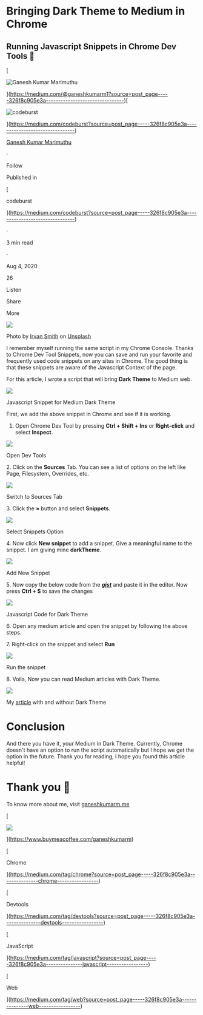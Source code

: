<!-- Medium Website in Dark Theme/Mode -->

# Bringing Dark Theme to Medium in Chrome

## Running Javascript Snippets in Chrome Dev Tools 🌚

[

![Ganesh Kumar Marimuthu](https://miro.medium.com/v2/resize:fill:40:40/1*ksufDJLkLDZqwsBuQwMf5A.png)

](https://medium.com/@ganeshkumarm1?source=post_page-----326f8c905e3a--------------------------------)[

![codeburst](https://miro.medium.com/v2/resize:fill:22:22/1*mNmxddJJTzkiBfK77mWuGA.png)

](https://medium.com/codeburst?source=post_page-----326f8c905e3a--------------------------------)

[Ganesh Kumar Marimuthu](https://medium.com/@ganeshkumarm1?source=post_page-----326f8c905e3a--------------------------------)

·

Follow

Published in

[

codeburst

](https://medium.com/codeburst?source=post_page-----326f8c905e3a--------------------------------)

·

3 min read

·

Aug 4, 2020

26

Listen

Share

More

![](https://miro.medium.com/v2/resize:fit:630/0*htqyvteYv03YinT8)

Photo by [Irvan Smith](https://unsplash.com/@mr_vero?utm_source=medium&utm_medium=referral) on [Unsplash](https://unsplash.com/?utm_source=medium&utm_medium=referral)

I remember myself running the same script in my Chrome Console. Thanks to Chrome Dev Tool Snippets, now you can save and run your favorite and frequently used code snippets on any sites in Chrome. The good thing is that these snippets are aware of the Javascript Context of the page.

For this article, I wrote a script that will bring **Dark Theme** to Medium web.

![](https://miro.medium.com/v2/resize:fit:630/1*n4Jx24W1dF0LIVMwHvhPqA.png)

Javascript Snippet for Medium Dark Theme

First, we add the above snippet in Chrome and see if it is working.

1. Open Chrome Dev Tool by pressing **Ctrl + Shift + Ins** or **Right-click** and select **Inspect**.

![](https://miro.medium.com/v2/resize:fit:630/1*ilPvTWG62qZcao1v91u14w.png)

Open Dev Tools

2\. Click on the **Sources** Tab. You can see a list of options on the left like Page, Filesystem, Overrides, etc.

![](https://miro.medium.com/v2/resize:fit:630/1*qfDPoWvoyx2JIJAaiM1dJw.png)

Switch to Sources Tab

3\. Click the **»** button and select **Snippets**.

![](https://miro.medium.com/v2/resize:fit:630/1*aIydbfFbSkUhWn9euYw0RQ.png)

Select Snippets Option

4\. Now click **New snippet** to add a snippet. Give a meaningful name to the snippet. I am giving mine **darkTheme**.

![](https://miro.medium.com/v2/resize:fit:630/1*UAqI5dTvUL2xziOEEWGQvQ.png)

Add New Snippet

5\. Now copy the below code from the [**_gist_**](https://gist.github.com/ganeshkumarm1/69039d06017c188b307764455586860b) and paste it in the editor. Now press **Ctrl + S** to save the changes

![](https://miro.medium.com/v2/resize:fit:630/1*pPg1BYw1r8pirhLmLILtaA.png)

Javascript Code for Dark Theme

6\. Open any medium article and open the snippet by following the above steps.

7\. Right-click on the snippet and select **Run**

![](https://miro.medium.com/v2/resize:fit:630/1*FuHfA715QTMmlzGKDinI2g.png)

Run the snippet

8\. Voila, Now you can read Medium articles with Dark Theme.

![](https://miro.medium.com/v2/resize:fit:630/1*vYX3AfrXmL79rzegGnwX3w.png)

My [article](https://medium.com/javarevisited/mos-algorithm-range-queries-made-easy-6c35047369ca) with and without Dark Theme

# Conclusion

And there you have it, your Medium in Dark Theme. Currently, Chrome doesn't have an option to run the script automatically but I hope we get the option in the future. Thank you for reading, I hope you found this article helpful!

# Thank you 🤘

To know more about me, visit [ganeshkumarm.me](https://www.ganeshkumarm.me/)

[

![](https://miro.medium.com/v2/resize:fit:160/1*6TcLwitXBT9FyyFxUxV5fg.png)

](https://www.buymeacoffee.com/ganeshkumarm)

[

Chrome

](https://medium.com/tag/chrome?source=post_page-----326f8c905e3a---------------chrome-----------------)

[

Devtools

](https://medium.com/tag/devtools?source=post_page-----326f8c905e3a---------------devtools-----------------)

[

JavaScript

](https://medium.com/tag/javascript?source=post_page-----326f8c905e3a---------------javascript-----------------)

[

Web

](https://medium.com/tag/web?source=post_page-----326f8c905e3a---------------web-----------------)
